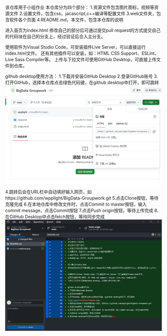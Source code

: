 该仓库用于小组作业
本仓库分为四个部分：
1.资源文件包含图片图标，视频等资源文件
2.设置文件，包含css，jacascript,c++编译等配置文件
3.web文件夹，包含软件各个页面
4.README.md，本文件，包含本仓库的说明

进入首页为index.html
修改自己的部分后可通过提交pull request的方式提交自己的代码块在自己的分支上，经过验证后合入主分支。

使用软件为Visual Studio Code，可安装插件Live Server，可以直接运行index.html文件。
还有其他插件可以安装，如：HTML CSS Support、ESLint、Live Sass Compiler等。
上传与下拉文件可使用GitHub Desktop，可直接上传文件到仓库。

github desktop使用方法：
1.下载并安装GitHub Desktop
2.登录GitHub账号
3.打开GitHub，选择本仓库点击绿色代码键，在github desktop中打开，即可跳转
![alt text](resource/readuse.png)
4.跳转后会在URL栏中自动填好输入网页，如https://github.com/wpplight/BigData-Groupwork.git
5.点击Clone按钮，等待克隆完成
6.在本地仓库中修改文件时，点击Commit to master按钮，输入commit message，点击Commit按钮
7.点击Push origin按钮，等待上传完成
8.在GitHub Desktop中点击fetch按钮，等待同步完成
![alt text](resource/read2.png)